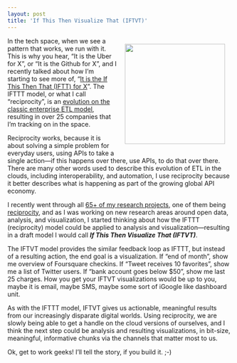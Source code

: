 ```yaml
---
layout: post
title: 'If This Then Visualize That (IFTVT)'
---
```

<p><img style="padding: 15px;" src="http://kinlane-productions.s3.amazonaws.com/api-evangelist-site/blog/IFTVT-logo.jpg" alt="" width="225" align="right" /></p>
<p>In the tech space, when we see a pattern that works, we run with it. This is why you hear, &ldquo;It is the Uber for X&rdquo;, or &ldquo;It is the Github for X&rdquo;, and I recently talked about how I&rsquo;m starting to see more of, &ldquo;<a title="It is the If This Then That (IFTT) for X" href="http://apievangelist.com/2014/06/16/its-if-this-then-that-for-x/">It is the If This Then That (IFTT) for X</a>&rdquo;. The IFTTT model, or what I call &ldquo;reciprocity&rdquo;, is an <a href="http://apievangelist.com/2013/02/10/bringing-etl-to-the-masses-with-apis/">evolution on the classic enterprise ETL model</a>, resulting in over 25 companies that I&rsquo;m tracking on in the space.</p>
<p>Reciprocity works, because it is about solving a simple problem for everyday users, using APIs to take a single action&mdash;if this happens over there, use APIs, to do that over there. There are many other words used to describe this evolution of ETL in the clouds, including interoperability, and automation, I use reciprocity because it better describes what is happening as part of the growing global API economy.</p>
<p>I recently went through all <a href="http://kinlane.com/projects/">65+ of my research projects</a>, one of them being <a href="http://reciprocity.apievangelist.com/">reciprocity</a>, and as I was working on new research areas around open data, analysis, and visualization, I started thinking about how the IFTTT (reciprocity) model could be applied to analysis and visualization&mdash;resulting in a draft model I would call <strong><em>If This Then Visualize That (IFTVT)</em></strong>.</p>
<p>The IFTVT model provides the similar feedback loop as IFTTT, but instead of a resulting action, the end goal is a visualization.  If &ldquo;end of month&rdquo;, show me overview of Foursquare checkins. If &ldquo;Tweet receives 10 favorites&rdquo;, show me a list of Twitter users. If &ldquo;bank account goes below $50&rdquo;, show me last 25 charges. How you get your IFTVT visualizations would be up to you, maybe it is email, maybe SMS, maybe some sort of iGoogle like dashboard unit.</p>
<p>As with the IFTTT model, IFTVT gives us actionable, meaningful results from our increasingly disparate digital worlds. Using reciprocity, we are slowly being able to get a handle on the cloud versions of ourselves, and I think the next step could be analysis and resulting visualizations, in bit-size, meaningful, informative chunks via the channels that matter most to us.</p>
<p>Ok, get to work geeks! I&rsquo;ll tell the story, if you build it. ;-)</p>